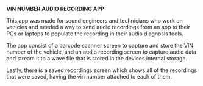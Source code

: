 **VIN NUMBER AUDIO RECORDING APP**

This app was made for sound engineers and technicians who work on vehicles and needed a way to send audio recordings from an app
to their PCs or laptops to populate the recording in their audio diagnosis tools.

The app consist of a barcode scanner screen to capture and store the VIN number of the vehicle, and an audio recording screen
to capture audio data and stream it to a wave file that is stored in the devices internal storage.

Lastly, there is a saved recordings screen which shows all of the recordings that were saved, having the vin number attached to each of them.
